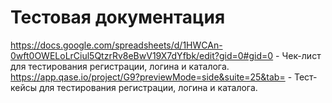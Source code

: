 # Тестовая документация
https://docs.google.com/spreadsheets/d/1HWCAn-0wft0OWELoLrCiul5QtzrRv8eBwV19X7dYfbk/edit?gid=0#gid=0 - Чек-лист для тестирования регистрации, логина и каталога.
https://app.qase.io/project/G9?previewMode=side&suite=25&tab= - Тест-кейсы для тестирования регистрации, логина и каталога.
